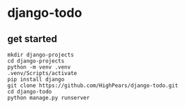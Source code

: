 # django-todo

## get started

```
mkdir django-projects
cd django-projects
python -m venv .venv
.venv/Scripts/activate
pip install django
git clone https://github.com/HighPears/django-todo.git
cd django-todo
python manage.py runserver
```
